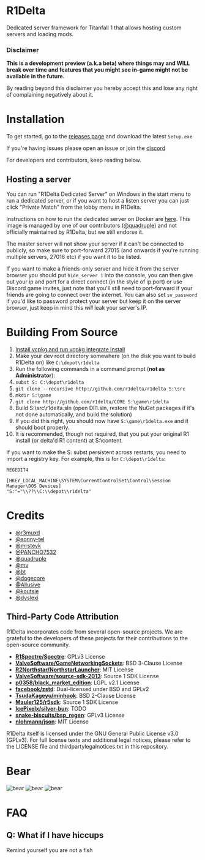 # R1Delta
Dedicated server framework for Titanfall 1 that allows hosting custom servers and loading mods.

### Disclaimer
**This is a development preview (a.k.a beta) where things may and WILL break over time and features that you might see in-game might not be available in the future.**

By reading beyond this disclaimer you hereby accept this and lose any right of complaining negatively about it.

# Installation
To get started, go to the [releases page](https://github.com/r1delta/r1delta/releases) and download the latest `Setup.exe`

If you're having issues please open an issue or join the [discord](https://discord.gg/zbFCcSM5t7)

For developers and contributors, keep reading below.

## Hosting a server
You can run "R1Delta Dedicated Server" on Windows in the start menu to run a dedicated server, or if you want to host a listen server you can just click "Private Match" from the lobby menu in R1Delta.

Instructions on how to run the dedicated server on Docker are [here](https://gist.github.com/quad-damage/3f4ad9c524b638510340cc31da86d3ff). This image is managed by one of our contributors ([@quadruple](https://github.com/quad-damage)) and not officially maintained by R1Delta, but we still endorse it.

The master server will not show your server if it can't be connected to publicly, so make sure to port-forward 27015 (and onwards if you're running multiple servers, 27016 etc) if you want it to be listed. 

If you want to make a friends-only server and hide it from the server browser you should put `hide_server 1` into the console, you can then give out your ip and port for a direct connect (in the style of ip:port) or use Discord game invites, just note that you'll still need to port-forward if your friends are going to connect over the internet. You can also set `sv_password` if you'd like to password protect your server but keep it on the server browser, just keep in mind this *will* leak your server's IP.

# Building From Source
1. [Install vcpkg and run vcpkg integrate install](https://learn.microsoft.com/en-us/vcpkg/get_started/get-started-msbuild)
2. Make your dev root directory somewhere (on the disk you want to build R1Delta on) like `C:\depot\r1delta`
3. Run the following commands in a command prompt (**not as Administrator**):
4. `subst S: C:\depot\r1delta` 
5. `git clone --recursive http://github.com/r1delta/r1delta S:\src`
6. `mkdir S:\game`
7. `git clone http://github.com/r1delta/CORE S:\game\r1delta`
8. Build S:\src\r1delta.sln (open Dll1.sln, restore the NuGet packages if it's not done automatically, and build the solution)
9. If you did this right, you should now have `S:\game\r1delta.exe` and it should boot properly.
10. It is recommended, though not required, that you put your original R1 install (or delta'd R1 content) at S:\content.
   
If you want to make the S: subst persistent across restarts, you need to import a registry key.
For example, this is for `C:\depot\r1delta`:
```
REGEDIT4 

[HKEY_LOCAL_MACHINE\SYSTEM\CurrentControlSet\Control\Session Manager\DOS Devices] 
"S:"="\\??\\C:\\depot\\r1delta"
```

# Credits
- [@r3muxd](https://github.com/r3muxd)
- [@sonny-tel](https://github.com/sonny-tel)
- [@mrsteyk](https://github.com/mrsteyk)
- [@PANCHO7532](https://github.com/PANCHO7532)
- [@quadruple](https://github.com/quad-damage)
- [@mv](https://github.com/mvoolt)
- [@bt](https://github.com/eepycats)
- [@dogecore](https://github.com/HappyDOGE)
- [@Allusive](https://github.com/AllusiveWheat)
- [@koutsie](https://github.com/koutsie)
- [@dyslexi](https://github.com/Dys-lexi/)

## Third-Party Code Attribution

R1Delta incorporates code from several open-source projects. We are grateful to the developers of these projects for their contributions to the open-source community.

- **[R1Spectre/Spectre](https://github.com/R1Spectre/Spectre)**: GPLv3 License
- **[ValveSoftware/GameNetworkingSockets](https://github.com/ValveSoftware/GameNetworkingSockets)**: BSD 3-Clause License
- **[R2Northstar/NorthstarLauncher](https://github.com/R2Northstar/NorthstarLauncher)**: MIT License
- **[ValveSoftware/source-sdk-2013](https://github.com/ValveSoftware/source-sdk-2013)**: Source 1 SDK License
- **[p0358/black_market_edition](https://github.com/p0358/black_market_edition)**: LGPL v2.1 License
- **[facebook/zstd](https://github.com/facebook/zstd)**: Dual-licensed under BSD and GPLv2
- **[TsudaKageyu/minhook](https://github.com/TsudaKageyu/minhook)**: BSD 2-Clause License
- **[Mauler125/r5sdk](https://github.com/Mauler125/r5sdk)**: Source 1 SDK License
- **[IcePixelx/silver-bun](https://github.com/IcePixelx/silver-bun)**: TODO
- **[snake-biscuits/bsp_regen](https://github.com/snake-biscuits/bsp_regen)**: GPLv3 License
- **[nlohmann/json](https://github.com/nlohmann/json)**: MIT License

R1Delta itself is licensed under the GNU General Public License v3.0 (GPLv3). For full license texts and additional legal notices, please refer to the LICENSE file and thirdpartylegalnotices.txt in this repository.

# Bear
![bear](https://github.com/r1delta/r1delta/assets/37985788/41548f20-0878-4e1e-8538-e9be808fc363)
![bear](https://github.com/r1delta/r1delta/assets/37985788/41548f20-0878-4e1e-8538-e9be808fc363)
![bear](https://github.com/r1delta/r1delta/assets/37985788/41548f20-0878-4e1e-8538-e9be808fc363)

# FAQ

## Q: What if I have hiccups
Remind yourself you are not a fish
